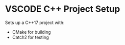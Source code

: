 # VSCODE C++ Project Setup

Sets up a C++17 project with:
- CMake for building
- Catch2 for testing

